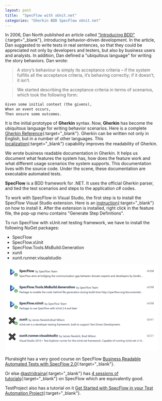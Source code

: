 ```yaml
---
layout: post
title:  "SpecFlow with xUnit.net"
categories: "Gherkin BDD SpecFlow xUnit.net"
---
```


In 2006, Dan North published an article called ["Introducing BDD"](https://dannorth.net/introducing-bdd/){:target="_blank"}, introducing behavior-driven development. In the article, Dan suggested to write tests in real sentences, so that they could be appreciated not only by developers and testers, but also by business users and analysts. In addition, Dan defined a "ubiquitous language" for writing the story behaviors. Dan wrote:

> A story’s behaviour is simply its acceptance criteria – if the system fulfills all the acceptance criteria, it’s behaving correctly; if it doesn’t, it isn’t.

> We started describing the acceptance criteria in terms of scenarios, which took the following form:

```
Given some initial context (the givens),
When an event occurs,
Then ensure some outcomes.
```

It is the initial prototype of **Gherkin** syntax. Now, **Gherkin** has become the ubiquitous language for writing behavior scenarios. Here is a complete [Gherkin Reference](https://cucumber.io/docs/gherkin/reference/){:target="_blank"}. Gherkin can be written not only in English, but in a number of other languages. This [localization](https://cucumber.io/docs/gherkin/languages/){:target="_blank"} capability improves the readability of Gherkin.

We wrote business readable documentation in Gherkin. It helps us document what features the system has, how does the feature work and what different usage scenarios the system supports. This documentation lives with the source code. Under the scene, these documentation are executable automated tests.

**SpecFlow** is a BDD framework for .NET. It uses the official Gherkin parser, and tied the test scenarios and steps to the application c# codes. 

To work with SpecFlow in Visual Studio, the first step is to install the SpecFlow Visual Studio extension. Here is an [instruction](https://docs.specflow.org/projects/getting-started/en/latest/GettingStarted/Step1.html){:target="_blank"} on how to install it. After the extension is installed, right click in the feature file, the pop-up menu contains "Generate Step Definitions".

To run SpecFlow with xUnit.net testing framework, we have to install the following NuGet packages:

* SpecFlow
* SpecFlow.xUnit
* SpecFlow.Tools.MsBuild.Generation
* xunit
* xunit.runner.visualstudio

![specflowNuget](/assets/2021-07-08-specflow-nuget.png "specflowNuget")

Pluralsight has a very good course on SpecFlow [Business Readable Automated Tests with SpecFlow 2.0](https://www.pluralsight.com/courses/specflow-2-0-business-readable-automated-tests){:target="_blank"}.

Or else [@astridraina](https://medium.com/@astridraina){:target="_blank"} has [4 sessions of tutorials](https://medium.com/@astridraina/specflow-part-1-the-first-steps-9f762302af8c){:target="_blank"} on SpecFlow which are equivalently good.

TestProject also has a tutorial on it [Get Started with SpecFlow in your Test Automation Project](https://blog.testproject.io/2019/11/21/get-started-with-specflow-in-your-test-automation-project/){:target="_blank"}.